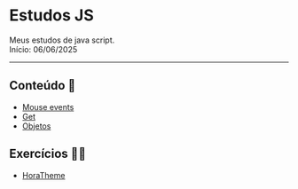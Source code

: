 # Estudos JS
Meus estudos de java script. <br>
Início: 06/06/2025

---

## Conteúdo 📘

- [Mouse events](MouseEvent)
- [Get](https://github.com/Giuliamourac/DataHora.git)
- [Objetos](https://github.com/Giuliamourac/objeto-em-js.git)

## Exercícios 🐱‍👤

- [HoraTheme](https://github.com/Giuliamourac/SiteGetHour.git)
